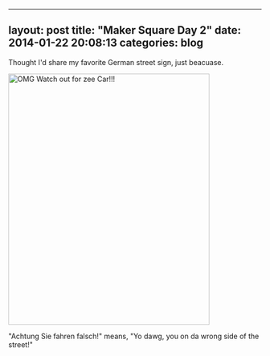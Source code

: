  ---
layout: post
title:  "Maker Square Day 2"
date:   2014-01-22 20:08:13
categories: blog
--- 
Thought I'd share my favorite German street sign, just beacuase. 


<a href = "http://imgur.com/fmCTLZW"><img src="http://i.imgur.com/fmCTLZW.jpg" title="OMG Watch out for zee Car!!!" width = "400" height = "500" /></a>

"Achtung Sie fahren falsch!" means, "Yo dawg, you on da wrong side of the street!"